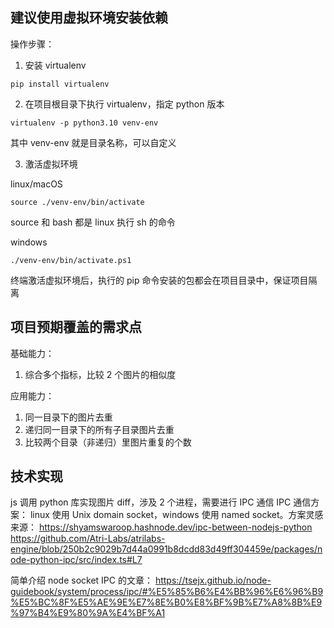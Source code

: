 ## 建议使用虚拟环境安装依赖

操作步骤：

1. 安装 virtualenv

```
pip install virtualenv
```

2. 在项目根目录下执行 virtualenv，指定 python 版本

```
virtualenv -p python3.10 venv-env
```

其中 venv-env 就是目录名称，可以自定义

3. 激活虚拟环境

linux/macOS

```
source ./venv-env/bin/activate
```

source 和 bash 都是 linux 执行 sh 的命令

windows

```
./venv-env/bin/activate.ps1
```

终端激活虚拟环境后，执行的 pip 命令安装的包都会在项目目录中，保证项目隔离

## 项目预期覆盖的需求点

基础能力：

1. 综合多个指标，比较 2 个图片的相似度

应用能力：

1. 同一目录下的图片去重
2. 递归同一目录下的所有子目录图片去重
3. 比较两个目录（非递归）里图片重复的个数

## 技术实现

js 调用 python 库实现图片 diff，涉及 2 个进程，需要进行 IPC 通信
IPC 通信方案：
linux 使用 Unix domain socket，windows 使用 named socket。方案灵感来源：
https://shyamswaroop.hashnode.dev/ipc-between-nodejs-python
https://github.com/Atri-Labs/atrilabs-engine/blob/250b2c9029b7d44a0991b8dcdd83d49ff304459e/packages/node-python-ipc/src/index.ts#L7

简单介绍 node socket IPC 的文章： https://tsejx.github.io/node-guidebook/system/process/ipc/#%E5%85%B6%E4%BB%96%E6%96%B9%E5%BC%8F%E5%AE%9E%E7%8E%B0%E8%BF%9B%E7%A8%8B%E9%97%B4%E9%80%9A%E4%BF%A1
